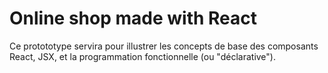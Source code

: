 # Online shop made with React

Ce protototype servira pour illustrer les concepts de base des composants React, JSX, et la programmation fonctionnelle (ou "déclarative").
